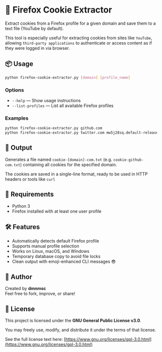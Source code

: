 # 🦊 Firefox Cookie Extractor

Extract cookies from a Firefox profile for a given domain and save them to a text file (YouTube by default).

This tool is especially useful for extracting cookies from sites like `YouTube`, allowing `third-party applications` to authenticate or access content as if they were logged in via browser.

## 📦 Usage

```bash
python firefox-cookie-extractor.py [domain] [profile_name]
```
### Options

- `--help` — Show usage instructions  
- `--list-profiles` — List all available Firefox profiles

### Examples
```bash
python firefox-cookie-extractor.py github.com
python firefox-cookie-extractor.py twitter.com mw5j28sq.default-release-139257892109
```

## 📂 Output

Generates a file named `cookie-[domain]-com.txt` (e.g. `cookie-github-com.txt`) containing all cookies for the specified domain.

The cookies are saved in a single-line format, ready to be used in HTTP headers or tools like `curl`

## 🧠 Requirements

- Python 3
- Firefox installed with at least one user profile

## 🛠️ Features

- Automatically detects default Firefox profile  
- Supports manual profile selection  
- Works on Linux, macOS, and Windows  
- Temporary database copy to avoid file locks  
- Clean output with emoji-enhanced CLI messages 😎

## 👤 Author

Created by **dmnmsc**  
Feel free to fork, improve, or share!

## 📄 License

This project is licensed under the **GNU General Public License v3.0**.

You may freely use, modify, and distribute it under the terms of that license.

See the full license text here: [https://www.gnu.org/licenses/gpl-3.0.html](https://www.gnu.org/licenses/gpl-3.0.html)
